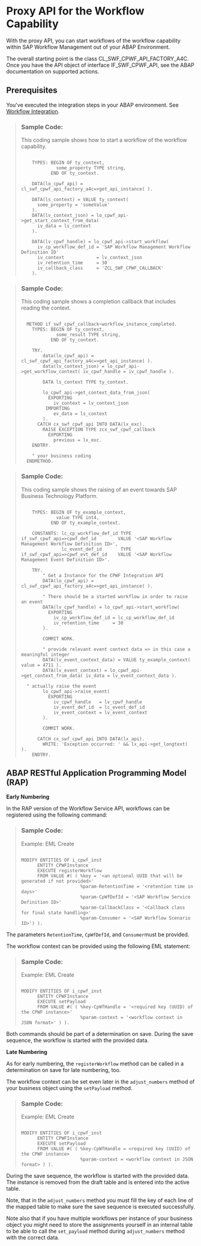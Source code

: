 <!-- loio059470b6349d482f89eb9993be14ec00 -->

# Proxy API for the Workflow Capability

With the proxy API, you can start workflows of the workflow capability within SAP Workflow Management out of your ABAP Environment.



The overall starting point is the class CL\_SWF\_CPWF\_API\_FACTORY\_A4C. Once you have the API object of interface IF\_SWF\_CPWF\_API, see the ABAP documentation on supported actions.



<a name="loio059470b6349d482f89eb9993be14ec00__section_xvd_tl1_qjb"/>

## Prerequisites

You've executed the integration steps in your ABAP environment. See [Workflow Integration](workflow-integration-b7931f7.md).



> ### Sample Code:  
> This coding sample shows how to start a workflow of the workflow capability.
> 
> ```abap
> 
>     TYPES: BEGIN OF ty_context,
>              some_property TYPE string,
>            END OF ty_context.
> 
>     DATA(lo_cpwf_api) = cl_swf_cpwf_api_factory_a4c=>get_api_instance( ).
> 
>     DATA(ls_context) = VALUE ty_context(
>       some_property = 'someValue'
>     ).
>     DATA(lv_context_json) = lo_cpwf_api->get_start_context_from_data(
>       iv_data = ls_context
>     ).
> 
>     DATA(lv_cpwf_handle) = lo_cpwf_api->start_workflow(
>       iv_cp_workflow_def_id = 'SAP Workflow Management Workflow Definition ID'
>       iv_context            = lv_context_json
>       iv_retention_time     = 30
>       iv_callback_class     = 'ZCL_SWF_CPWF_CALLBACK'
>     ).
> 
> ```

> ### Sample Code:  
> This coding sample shows a completion callback that includes reading the context.
> 
> ```abap
> 
>   METHOD if_swf_cpwf_callback~workflow_instance_completed.
>     TYPES: BEGIN OF ty_context,
>              some_result TYPE string,
>            END OF ty_context.
> 
>     TRY.
>         data(lo_cpwf_api) = cl_swf_cpwf_api_factory_a4c=>get_api_instance( ).
>         data(lv_context_json) = lo_cpwf_api->get_workflow_context( iv_cpwf_handle = iv_cpwf_handle ).
> 
>         DATA ls_context TYPE ty_context.
> 
>         lo_cpwf_api->get_context_data_from_json(
>           EXPORTING
>             iv_context = lv_context_json
>          IMPORTING
>             ev_data = ls_context
>         ).
>       CATCH cx_swf_cpwf_api INTO DATA(lx_exc).
>         RAISE EXCEPTION TYPE zcx_swf_cpwf_callback
>           EXPORTING
>             previous = lx_exc.
>     ENDTRY.
> 
>     " your business coding
>   ENDMETHOD.
> 
> ```

> ### Sample Code:  
> This coding sample shows the raising of an event towards SAP Business Technology Platform.
> 
> ```abap
> 
>     TYPES: BEGIN OF ty_example_context,
>              value TYPE int4,
>            END OF ty_example_context.
> 
>     CONSTANTS: lc_cp_workflow_def_id TYPE if_swf_cpwf_api=>cpwf_def_id 		VALUE '<SAP Workflow Management Workflow Definition ID>',
>                lc_event_def_id       TYPE if_swf_cpwf_api=>cpwf_evt_def_id 	VALUE '<SAP Workflow Management Event Definition ID>'.
> 
>     TRY.
>         " Get a Instance for the CPWF Integration API
>         DATA(lo_cpwf_api) = cl_swf_cpwf_api_factory_a4c=>get_api_instance( ).
> 
>         " There should be a started workflow in order to raise an event
>         DATA(lv_cpwf_handle) = lo_cpwf_api->start_workflow(
>           EXPORTING
>             iv_cp_workflow_def_id = lc_cp_workflow_def_id
>             iv_retention_time     = 30
>         ).
> 
>         COMMIT WORK.
> 
>         " provide relevant event context data => in this case a meaningful integer
>         DATA(lv_event_context_data) = VALUE ty_example_context( value = 4711 ).
>         DATA(lv_event_context) = lo_cpwf_api->get_context_from_data( iv_data = lv_event_context_data ).
> 	
> 	" actually raise the event
>         lo_cpwf_api->raise_event(
>           EXPORTING
>             iv_cpwf_handle   = lv_cpwf_handle
>             iv_event_def_id  = lc_event_def_id
>             iv_event_context = lv_event_context
>         ).
> 
>         COMMIT WORK.
> 
>       CATCH cx_swf_cpwf_api INTO DATA(lx_api).
>         WRITE: 'Exception occurred: ' && lx_api->get_longtext( ).
>     ENDTRY.
> 
> ```



<a name="loio059470b6349d482f89eb9993be14ec00__section_cgl_4mq_qtb"/>

## ABAP RESTful Application Programming Model \(RAP\)

**Early Numbering**

In the RAP version of the Workflow Service API, workflows can be registered using the following command:

> ### Sample Code:  
> Example: EML Create
> 
> ```
> 
> MODIFY ENTITIES OF i_cpwf_inst
>       ENTITY CPWFInstance
>       EXECUTE registerWorkflow
>       FROM VALUE #( ( %key = '<an optional UUID that will be generated if not provided>'
>                       %param-RetentionTime = '<retention time in days>'
>                       %param-CpWfDefId = '<SAP Workflow Service Definition ID>'
>                       %param-CallbackClass = '<Callback class for final state handling>'
>                       %param-Consumer = '<SAP Workflow Scenario ID>') ).
> ```

The parameters `RetentionTime`, `CpWfDefId`, and `Consumer`must be provided.

The workflow context can be provided using the following EML statement:

> ### Sample Code:  
> Example: EML Create
> 
> ```
> 
> MODIFY ENTITIES OF i_cpwf_inst
>       ENTITY CPWFInstance
>       EXECUTE setPayload
>       FROM VALUE #( ( %key-CpWfHandle = '<required key (UUID) of the CPWF instance>'
>                       %param-context = '<workflow context in JSON format>' ) ).
> ```

Both commands should be part of a determination on save. During the save sequence, the workflow is started with the provided data.



**Late Numbering**

As for early numbering, the `registerWorkflow` method can be called in a determination on save for late numbering, too.

The workflow context can be set even later in the `adjust_numbers` method of your business object using the `setPayload` method.

> ### Sample Code:  
> Example: EML Create
> 
> ```
> 
> MODIFY ENTITIES OF i_cpwf_inst
>       ENTITY CPWFInstance
>       EXECUTE setPayload
>       FROM VALUE #( ( %key-CpWfHandle = <required key (UUID) of the CPWF instance>
>                       %param-context = <workflow context in JSON format> ) ).
> ```

During the save sequence, the workflow is started with the provided data. The instance is removed from the draft table and is entered into the active table.

Note, that in the `adjust_numbers` method you must fill the key of each line of the mapped table to make sure the save sequence is executed successfully.

Note also that if you have multiple workflows per instance of your business object you might need to store the assignments yourself in an internal table to be able to call the `set_payload` method during `adjust_numbers` method with the correct data.



